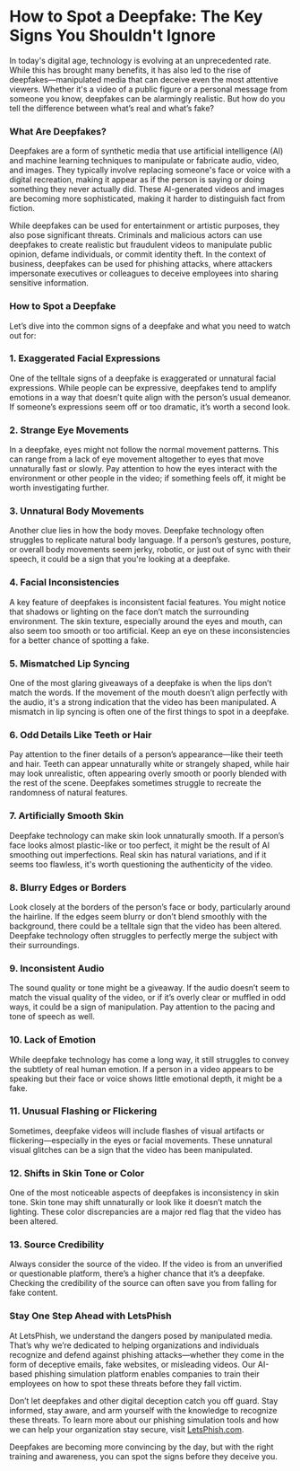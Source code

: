# How to Spot a Deepfake: The Key Signs You Shouldn't Ignore

In today's digital age, technology is evolving at an unprecedented rate. While this has brought many benefits, it has also led to the rise of deepfakes—manipulated media that can deceive even the most attentive viewers. Whether it's a video of a public figure or a personal message from someone you know, deepfakes can be alarmingly realistic. But how do you tell the difference between what’s real and what’s fake?

### What Are Deepfakes?

Deepfakes are a form of synthetic media that use artificial intelligence (AI) and machine learning techniques to manipulate or fabricate audio, video, and images. They typically involve replacing someone's face or voice with a digital recreation, making it appear as if the person is saying or doing something they never actually did. These AI-generated videos and images are becoming more sophisticated, making it harder to distinguish fact from fiction.

While deepfakes can be used for entertainment or artistic purposes, they also pose significant threats. Criminals and malicious actors can use deepfakes to create realistic but fraudulent videos to manipulate public opinion, defame individuals, or commit identity theft. In the context of business, deepfakes can be used for phishing attacks, where attackers impersonate executives or colleagues to deceive employees into sharing sensitive information.

### How to Spot a Deepfake

Let’s dive into the common signs of a deepfake and what you need to watch out for:

### 1. **Exaggerated Facial Expressions**

One of the telltale signs of a deepfake is exaggerated or unnatural facial expressions. While people can be expressive, deepfakes tend to amplify emotions in a way that doesn’t quite align with the person’s usual demeanor. If someone’s expressions seem off or too dramatic, it’s worth a second look.

### 2. **Strange Eye Movements**

In a deepfake, eyes might not follow the normal movement patterns. This can range from a lack of eye movement altogether to eyes that move unnaturally fast or slowly. Pay attention to how the eyes interact with the environment or other people in the video; if something feels off, it might be worth investigating further.

### 3. **Unnatural Body Movements**

Another clue lies in how the body moves. Deepfake technology often struggles to replicate natural body language. If a person’s gestures, posture, or overall body movements seem jerky, robotic, or just out of sync with their speech, it could be a sign that you're looking at a deepfake.

### 4. **Facial Inconsistencies**

A key feature of deepfakes is inconsistent facial features. You might notice that shadows or lighting on the face don’t match the surrounding environment. The skin texture, especially around the eyes and mouth, can also seem too smooth or too artificial. Keep an eye on these inconsistencies for a better chance of spotting a fake.

### 5. **Mismatched Lip Syncing**

One of the most glaring giveaways of a deepfake is when the lips don’t match the words. If the movement of the mouth doesn’t align perfectly with the audio, it's a strong indication that the video has been manipulated. A mismatch in lip syncing is often one of the first things to spot in a deepfake.

### 6. **Odd Details Like Teeth or Hair**

Pay attention to the finer details of a person’s appearance—like their teeth and hair. Teeth can appear unnaturally white or strangely shaped, while hair may look unrealistic, often appearing overly smooth or poorly blended with the rest of the scene. Deepfakes sometimes struggle to recreate the randomness of natural features.

### 7. **Artificially Smooth Skin**

Deepfake technology can make skin look unnaturally smooth. If a person’s face looks almost plastic-like or too perfect, it might be the result of AI smoothing out imperfections. Real skin has natural variations, and if it seems too flawless, it's worth questioning the authenticity of the video.

### 8. **Blurry Edges or Borders**

Look closely at the borders of the person’s face or body, particularly around the hairline. If the edges seem blurry or don’t blend smoothly with the background, there could be a telltale sign that the video has been altered. Deepfake technology often struggles to perfectly merge the subject with their surroundings.

### 9. **Inconsistent Audio**

The sound quality or tone might be a giveaway. If the audio doesn’t seem to match the visual quality of the video, or if it’s overly clear or muffled in odd ways, it could be a sign of manipulation. Pay attention to the pacing and tone of speech as well.

### 10. **Lack of Emotion**

While deepfake technology has come a long way, it still struggles to convey the subtlety of real human emotion. If a person in a video appears to be speaking but their face or voice shows little emotional depth, it might be a fake.

### 11. **Unusual Flashing or Flickering**

Sometimes, deepfake videos will include flashes of visual artifacts or flickering—especially in the eyes or facial movements. These unnatural visual glitches can be a sign that the video has been manipulated.

### 12. **Shifts in Skin Tone or Color**

One of the most noticeable aspects of deepfakes is inconsistency in skin tone. Skin tone may shift unnaturally or look like it doesn’t match the lighting. These color discrepancies are a major red flag that the video has been altered.

### 13. **Source Credibility**

Always consider the source of the video. If the video is from an unverified or questionable platform, there’s a higher chance that it’s a deepfake. Checking the credibility of the source can often save you from falling for fake content.

### Stay One Step Ahead with LetsPhish

At LetsPhish, we understand the dangers posed by manipulated media. That’s why we’re dedicated to helping organizations and individuals recognize and defend against phishing attacks—whether they come in the form of deceptive emails, fake websites, or misleading videos. Our AI-based phishing simulation platform enables companies to train their employees on how to spot these threats before they fall victim.

Don’t let deepfakes and other digital deception catch you off guard. Stay informed, stay aware, and arm yourself with the knowledge to recognize these threats. To learn more about our phishing simulation tools and how we can help your organization stay secure, visit [LetsPhish.com](https://www.letsphish.com).

Deepfakes are becoming more convincing by the day, but with the right training and awareness, you can spot the signs before they deceive you.
